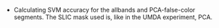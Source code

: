 - Calculating SVM accuracy for the allbands and PCA-false-color segments. The SLIC mask used is, like in the UMDA experiment, PCA.